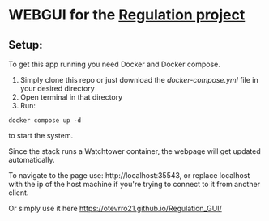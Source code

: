 # WEBGUI for the [Regulation project](https://github.com/otevrro21/Regulation)

## Setup:

To get this app running you need Docker and Docker compose.
1. Simply clone this repo or just download the *docker-compose.yml* file in your desired directory
2. Open terminal in that directory
3. Run:
```
docker compose up -d
```
to start the system.

Since the stack runs a Watchtower container, the webpage will get updated automatically.

To navigate to the page use: http://localhost:35543, or replace localhost with the ip of the host machine if you're trying to connect to it from another client.

Or simply use it here https://otevrro21.github.io/Regulation_GUI/
